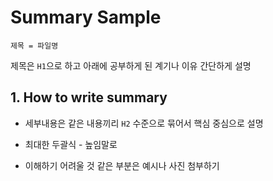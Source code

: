 # Summary Sample

`제목 = 파일명`

제목은 `H1`으로 하고 아래에 공부하게 된 계기나 이유 간단하게 설명
<br/>

## 1. How to write summary

* 세부내용은 같은 내용끼리 `H2` 수준으로 묶어서 핵심 중심으로 설명

* 최대한 두괄식 - 높임말로

* 이해하기 어려울 것 같은 부분은 예시나 사진 첨부하기
